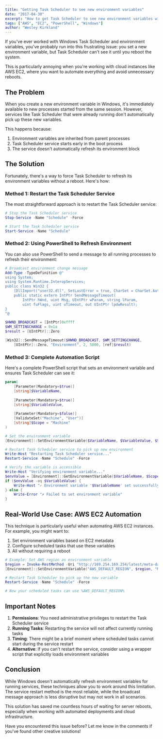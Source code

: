 ```yaml
---
title: "Getting Task Scheduler to see new environment variables"
date: "2017-04-30"
excerpt: "How to get Task Scheduler to see new environment variables without a reboot"
tags: ["AWS", "EC2", "PowerShell", "Windows"]
author: "Wesley Kirkland"
---
```


If you've ever worked with Windows Task Scheduler and environment variables, you've probably run into this frustrating issue: you set a new environment variable, but Task Scheduler can't see it until you reboot the system.

This is particularly annoying when you're working with cloud instances like AWS EC2, where you want to automate everything and avoid unnecessary reboots.

## The Problem

When you create a new environment variable in Windows, it's immediately available to new processes started from the same session. However, services like Task Scheduler that were already running don't automatically pick up these new variables.

This happens because:
1. Environment variables are inherited from parent processes
2. Task Scheduler service starts early in the boot process
3. The service doesn't automatically refresh its environment block

## The Solution

Fortunately, there's a way to force Task Scheduler to refresh its environment variables without a reboot. Here's how:

### Method 1: Restart the Task Scheduler Service

The most straightforward approach is to restart the Task Scheduler service:

```powershell
# Stop the Task Scheduler service
Stop-Service -Name "Schedule" -Force

# Start the Task Scheduler service
Start-Service -Name "Schedule"
```

### Method 2: Using PowerShell to Refresh Environment

You can also use PowerShell to send a message to all running processes to refresh their environment:

```powershell
# Broadcast environment change message
Add-Type -TypeDefinition @"
using System;
using System.Runtime.InteropServices;
public class Win32 {
    [DllImport("user32.dll", SetLastError = true, CharSet = CharSet.Auto)]
    public static extern IntPtr SendMessageTimeout(
        IntPtr hWnd, uint Msg, UIntPtr wParam, string lParam,
        uint fuFlags, uint uTimeout, out UIntPtr lpdwResult);
}
"@

$HWND_BROADCAST = [IntPtr]0xffff
$WM_SETTINGCHANGE = 0x1a
$result = [UIntPtr]::Zero

[Win32]::SendMessageTimeout($HWND_BROADCAST, $WM_SETTINGCHANGE, 
    [UIntPtr]::Zero, "Environment", 2, 5000, [ref]$result)
```

### Method 3: Complete Automation Script

Here's a complete PowerShell script that sets an environment variable and ensures Task Scheduler can see it:

```powershell
param(
    [Parameter(Mandatory=$true)]
    [string]$VariableName,
    
    [Parameter(Mandatory=$true)]
    [string]$VariableValue,
    
    [Parameter(Mandatory=$false)]
    [ValidateSet("Machine", "User")]
    [string]$Scope = "Machine"
)

# Set the environment variable
[Environment]::SetEnvironmentVariable($VariableName, $VariableValue, $Scope)

# Restart Task Scheduler service to pick up new environment
Write-Host "Restarting Task Scheduler service..."
Restart-Service -Name "Schedule" -Force

# Verify the variable is accessible
Write-Host "Verifying environment variable..."
$envValue = [Environment]::GetEnvironmentVariable($VariableName, $Scope)
if ($envValue -eq $VariableValue) {
    Write-Host "✓ Environment variable '$VariableName' set successfully to '$VariableValue'"
} else {
    Write-Error "✗ Failed to set environment variable"
}
```

## Real-World Use Case: AWS EC2 Automation

This technique is particularly useful when automating AWS EC2 instances. For example, you might want to:

1. Set environment variables based on EC2 metadata
2. Configure scheduled tasks that use these variables
3. All without requiring a reboot

```powershell
# Example: Set AWS region as environment variable
$region = Invoke-RestMethod -Uri "http://169.254.169.254/latest/meta-data/placement/region"
[Environment]::SetEnvironmentVariable("AWS_DEFAULT_REGION", $region, "Machine")

# Restart Task Scheduler to pick up the new variable
Restart-Service -Name "Schedule" -Force

# Now your scheduled tasks can use %AWS_DEFAULT_REGION%
```

## Important Notes

1. **Permissions**: You need administrative privileges to restart the Task Scheduler service
2. **Running Tasks**: Restarting the service will not affect currently running tasks
3. **Timing**: There might be a brief moment where scheduled tasks cannot start during the service restart
4. **Alternative**: If you can't restart the service, consider using a wrapper script that explicitly loads environment variables

## Conclusion

While Windows doesn't automatically refresh environment variables for running services, these techniques allow you to work around this limitation. The service restart method is the most reliable, while the broadcast message approach is less disruptive but may not work in all scenarios.

This solution has saved me countless hours of waiting for server reboots, especially when working with automated deployments and cloud infrastructure.

Have you encountered this issue before? Let me know in the comments if you've found other creative solutions!
